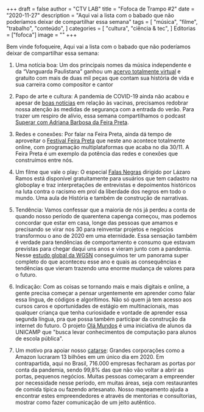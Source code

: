 +++
draft = false
author = "CTV LAB"
title = "Fofoca de Trampo #2"
date = "2020-11-27"
description = "Aqui vai a lista com o babado que não poderíamos deixar de compartilhar essa semana"
tags = [
    "música",
    "filme",
    "trabalho",
    "conteúdo",
]
categories = [
    "cultura",
    "ciência & tec",
]
Editorias = ["fofoca"]
image = ""
+++

Bem vinde fofoqueire, 
Aqui vai a lista com o babado que não poderíamos deixar de compartilhar essa semana:

1. Uma notícia boa: Um dos principais nomes da música independente e da “Vanguarda Paulistana” ganhou um [acervo totalmente virtual](https://www.itamarassumpcao.com) e gratuito com mais de duas mil peças que contam sua história de vida e sua carreira como compositor e cantor

2. Papo de arte e cultura: A pandemia de COVID-19 ainda não acabou e apesar de [boas notícias](https://www.instagram.com/p/CH_KcKElP4O/) em relação às vacinas, precisamos redobrar nossa atenção às medidas de segurança com a entrada do verão. Para trazer um respiro de alívio, essa semana compartilhamos o podcast [Superar com Adriana Barbosa da Feira Preta](https://open.spotify.com/show/3zAfOy6UWIiCzQs0a9kZqF?si=RNU7cAcqQ6iyMtt04XI0IQ&nd=1). 

3. Redes e conexões:  Por falar na Feira Preta, ainda dá tempo de aproveitar o  [Festival Feira Preta](http://festivalfeirapreta.com.br/sobre-o-festival/) que neste ano acontece totalmente online, com programação multiplataformas que acaba no dia 30/11. A Feira Preta é um exemplo da potência das redes e conexões que construímos entre nós. 

4. Um filme que vale o play: O especial [Falas Negras](https://globoplay.globo.com/falas-negras/t/z6LZyVJrhJ/) dirigido por Lázaro Ramos está disponível gratuitamente para usuários que tem cadastro na globoplay e traz interpretações de entrevistas e depoimentos históricos na luta contra o racismo em prol da liberdade dos negros em todo o mundo. Uma aula de História e também de construção de narrativas. 

5. Tendência: Vamos confessar que a maioria de nós já perdeu a conta de quando nosso período de quarentena capenga começou, mas podemos concordar que estar em casa, longe das pessoas que amamos e precisando se virar nos 30 para reinventar projetos e negócios transformou o ano de 2020 em uma eternidade. Essa sensação também é verdade para tendências de comportamento e consumo que estavam previstas para chegar daqui uns anos e vieram junto com a pandemia. Nesse [estudo global da WGSN](https://createtomorrowwgsn.com/2110643-wp-the-value-shift-pt/) conseguimos ter um panorama super completo do que aconteceu esse ano e quais as consequências e tendências que vieram trazendo uma enorme mudança de valores para o futuro. 

6. Indicação:  Com as coisas se tornando mais e mais digitais e online, a gente precisa começar a pensar urgentemente em aprender como falar essa língua, de códigos e algorítimos. Não só quem já tem acesso aos cursos caros e oportunidades de estágio em multinacionais, mas qualquer criança que tenha curiosidade e vontade de aprender essa segunda língua, pra que possa também participar da construção da internet do futuro. O projeto [Olá Mundos](https://www.instagram.com/olamundos/) é uma iniciativa de alunos da UNICAMP que "busca levar conhecimentos de computação para alunos de escola pública".

7. Um motivo pra apoiar nosso [catarse](https://www.catarse.me/ctvlab):  Grandes corporações como a Amazon lucraram 13 bilhões em um único dia em 2020. Em contrapartida, aqui no Brasil, 716.000 empresas fecharam as portas por conta da pandemia, sendo 99,8% das que não vão voltar a abrir as portas, pequenos negócios. Muitas pessoas começaram a empreender por necessidade nesse período, em muitas áreas, seja com restaurantes de comida típica ou fazendo artesanato. Nosso mapeamento ajuda a encontrar estes empreendedores e através de mentorias e consultorias, mostrar como fazer comunicação de um jeito autêntico.